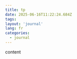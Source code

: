 ```yaml
---
title: tp
date: 2025-06-16T11:22:24.684Z
tags:
layout: 'journal'
lang: fr
categories: 
  - journal
---
```

content 